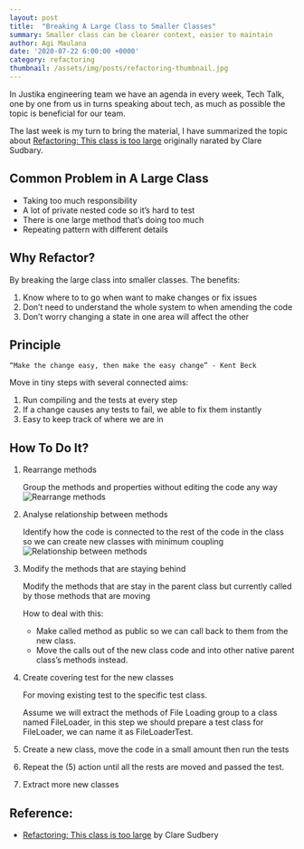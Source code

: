 ```yaml
---
layout: post
title:  "Breaking A Large Class to Smaller Classes"
summary: Smaller class can be clearer context, easier to maintain
author: Agi Maulana
date: '2020-07-22 6:00:00 +0000'
category: refactoring
thumbnail: /assets/img/posts/refactoring-thumbnail.jpg
---
```

In Justika engineering team we have an agenda in every week, Tech Talk, one by one from us in turns speaking about tech, as much as possible the topic is beneficial for our team.

The last week is my turn to bring the material, I have summarized the topic about [Refactoring: This class is too large][clare-sudbary] originally narated by Clare Sudbary.


## Common Problem in A Large Class
- Taking too much responsibility
- A lot of private nested code so it’s hard to test
- There is one large method that’s doing too much
- Repeating pattern with different details

## Why Refactor?
By breaking the large class into smaller classes. The benefits:
1. Know where to to go when want to make changes or fix issues
2. Don’t need to understand the whole system to when amending the code
3. Don’t worry changing a state in one area will affect the other

## Principle
    “Make the change easy, then make the easy change” - Kent Beck
Move in tiny steps with several connected aims: 
1. Run compiling and the tests at every step
2. If a change causes any tests to fail, we able to fix them instantly
3. Easy to keep track of where we are in

## How To Do It?
1. Rearrange methods

    Group the methods and properties without editing the code any way
    ![Rearrange methods][step-1]

2. Analyse relationship between methods

    Identify how the code is connected to the rest of the code in the class so we can create new classes with minimum coupling
    ![Relationship between methods][step-2]

3. Modify the methods that are staying behind

    Modify the methods that are stay in the parent class but currently called by those methods that are moving

    How to deal with this:
    - Make called method as public so we can call back to them from the new class.
    - Move the calls out of the new class code and into other native parent class’s methods instead.

4. Create covering test for the new classes

    For moving existing test to the specific test class.

    Assume we will extract the methods of File Loading group to a class named FileLoader, in this step we should prepare a test class for FileLoader, we can name it as FileLoaderTest.

5. Create a new class, move the code in a small amount then run the tests

6. Repeat the (5) action until all the rests are moved and passed the test.

7. Extract more new classes



## Reference:
- [Refactoring: This class is too large][clare-sudbary] by Clare Sudbery

[step-1]: https://martinfowler.com/articles/class-too-large/class-split-into-regions-v2.png "Rearrange Methods"

[step-2]: https://martinfowler.com/articles/class-too-large/File-loading-code-diagram-01-v2-small.png "Analyse relationship between methods"

[clare-sudbary]: https://martinfowler.com/articles/class-too-large.html